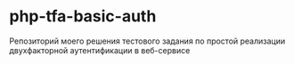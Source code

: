 # php-tfa-basic-auth
Репозиторий моего решения тестового задания по простой реализации двухфакторной аутентификации в веб-сервисе
